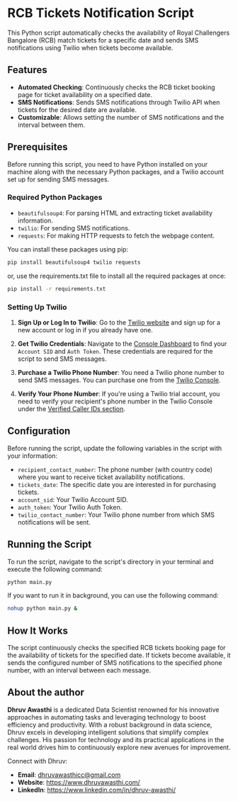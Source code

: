 # RCB Tickets Notification Script

This Python script automatically checks the availability of Royal Challengers Bangalore (RCB) match tickets for a specific date and sends SMS notifications using Twilio when tickets become available.

## Features

- **Automated Checking**: Continuously checks the RCB ticket booking page for ticket availability on a specified date.
- **SMS Notifications**: Sends SMS notifications through Twilio API when tickets for the desired date are available.
- **Customizable**: Allows setting the number of SMS notifications and the interval between them.

## Prerequisites

Before running this script, you need to have Python installed on your machine along with the necessary Python packages, and a Twilio account set up for sending SMS messages.

### Required Python Packages

- `beautifulsoup4`: For parsing HTML and extracting ticket availability information.
- `twilio`: For sending SMS notifications.
- `requests`: For making HTTP requests to fetch the webpage content.

You can install these packages using pip:

```bash
pip install beautifulsoup4 twilio requests
```
or, use the requirements.txt file to install all the required packages at once:
```bash
pip install -r requirements.txt
```

### Setting Up Twilio

1. **Sign Up or Log In to Twilio**: Go to the [Twilio website](https://www.twilio.com/) and sign up for a new account or log in if you already have one.

2. **Get Twilio Credentials**: Navigate to the [Console Dashboard](https://www.twilio.com/console) to find your `Account SID` and `Auth Token`. These credentials are required for the script to send SMS messages.

3. **Purchase a Twilio Phone Number**: You need a Twilio phone number to send SMS messages. You can purchase one from the [Twilio Console](https://www.twilio.com/console/phone-numbers/incoming).

4. **Verify Your Phone Number**: If you're using a Twilio trial account, you need to verify your recipient's phone number in the Twilio Console under the [Verified Caller IDs section](https://www.twilio.com/console/phone-numbers/verified).

## Configuration

Before running the script, update the following variables in the script with your information:

- `recipient_contact_number`: The phone number (with country code) where you want to receive ticket availability notifications.
- `tickets_date`: The specific date you are interested in for purchasing tickets.
- `account_sid`: Your Twilio Account SID.
- `auth_token`: Your Twilio Auth Token.
- `twilio_contact_number`: Your Twilio phone number from which SMS notifications will be sent.

## Running the Script

To run the script, navigate to the script's directory in your terminal and execute the following command:

```bash
python main.py
```

If you want to run it in background, you can use the following command:

```bash
nohup python main.py &
```

## How It Works

The script continuously checks the specified RCB tickets booking page for the availability of tickets for the specified date. If tickets become available, it sends the configured number of SMS notifications to the specified phone number, with an interval between each message.

## About the author

**Dhruv Awasthi** is a dedicated Data Scientist renowned for his innovative approaches in automating tasks and leveraging technology to boost efficiency and productivity. With a robust background in data science, Dhruv excels in developing intelligent solutions that simplify complex challenges. His passion for technology and its practical applications in the real world drives him to continuously explore new avenues for improvement.

Connect with Dhruv:
- **Email**: [dhruvawasthicc@gmail.com](mailto:dhruvawasthicc@gmail.com)
- **Website**: https://www.dhruvawasthi.com/
- **LinkedIn**: https://www.linkedin.com/in/dhruv-awasthi/


